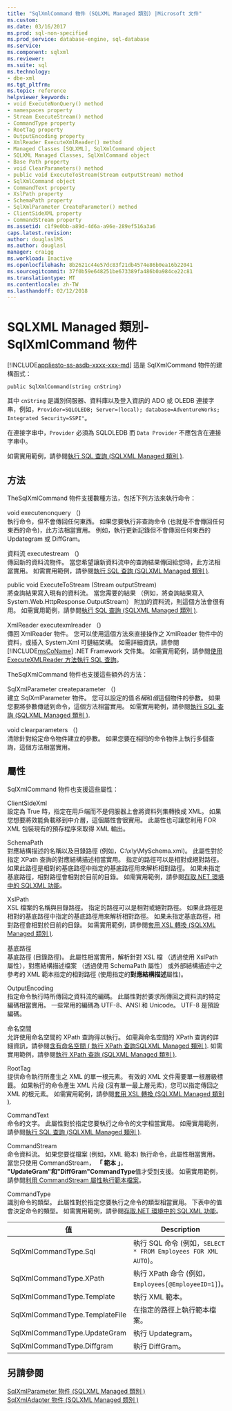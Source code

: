 ```yaml
---
title: "SqlXmlCommand 物件 (SQLXML Managed 類別) |Microsoft 文件"
ms.custom: 
ms.date: 03/16/2017
ms.prod: sql-non-specified
ms.prod_service: database-engine, sql-database
ms.service: 
ms.component: sqlxml
ms.reviewer: 
ms.suite: sql
ms.technology:
- dbe-xml
ms.tgt_pltfrm: 
ms.topic: reference
helpviewer_keywords:
- void ExecuteNonQuery() method
- namespaces property
- Stream ExecuteStream() method
- CommandType property
- RootTag property
- OutputEncoding property
- XmlReader ExecuteXmlReader() method
- Managed Classes [SQLXML], SqlXmlCommand object
- SQLXML Managed Classes, SqlXmlCommand object
- Base Path property
- void ClearParameters() method
- public void ExecuteToStream(Stream outputStream) method
- SqlXmlCommand object
- CommandText property
- XslPath property
- SchemaPath property
- SqlXmlParameter CreateParameter() method
- ClientSideXML property
- CommandStream property
ms.assetid: c1f9e0bb-a89d-4d6a-a96e-289ef516a3a6
caps.latest.revision: 
author: douglaslMS
ms.author: douglasl
manager: craigg
ms.workload: Inactive
ms.openlocfilehash: 8b2621c44e57dc83f21db4574e86b0ea16b22041
ms.sourcegitcommit: 37f0b59e648251be673389fa486b0a984ce22c81
ms.translationtype: MT
ms.contentlocale: zh-TW
ms.lasthandoff: 02/12/2018
---
```

# <a name="sqlxml-managed-classes---sqlxmlcommand-object"></a>SQLXML Managed 類別-SqlXmlCommand 物件
[!INCLUDE[appliesto-ss-asdb-xxxx-xxx-md](../../../includes/appliesto-ss-asdb-xxxx-xxx-md.md)]
這是 SqlXmlCommand 物件的建構函式：  
  
```  
public SqlXmlCommand(string cnString)  
```  
  
 其中 `cnString` 是識別伺服器、資料庫以及登入資訊的 ADO 或 OLEDB 連接字串，例如，`Provider=SQLOLEDB; Server=(local); database=AdventureWorks; Integrated Security=SSPI"`。  
  
 在連接字串中，`Provider` 必須為 SQLOLEDB 而 `Data Provider` 不應包含在連接字串中。  
  
 如需實用範例，請參閱[執行 SQL 查詢 &#40;SQLXML Managed 類別 &#41;](../../../relational-databases/sqlxml-annotated-xsd-schemas-xpath-queries/net-framework-classes/executing-sql-queries-sqlxml-managed-classes.md).  
  
## <a name="methods"></a>方法  
 TheSqlXmlCommand 物件支援數種方法，包括下列方法來執行命令：  
  
 void executenonquery （)  
 執行命令，但不會傳回任何東西。 如果您要執行非查詢命令 (也就是不會傳回任何東西的命令)，此方法相當實用。 例如，執行更新記錄但不會傳回任何東西的 Updategram 或 DiffGram。  
  
 資料流 executestream （)  
 傳回新的資料流物件。 當您希望讓新資料流中的查詢結果傳回給您時，此方法相當實用。 如需實用範例，請參閱[執行 SQL 查詢 &#40;SQLXML Managed 類別 &#41;](../../../relational-databases/sqlxml-annotated-xsd-schemas-xpath-queries/net-framework-classes/executing-sql-queries-sqlxml-managed-classes.md).  
  
 public void ExecuteToStream (Stream outputStream)  
 將查詢結果寫入現有的資料流。 當您需要的結果 （例如，將查詢結果寫入 System.Web.HttpResponse.OutputStream） 附加的資料流，則這個方法會很有用。 如需實用範例，請參閱[執行 SQL 查詢 &#40;SQLXML Managed 類別 &#41;](../../../relational-databases/sqlxml-annotated-xsd-schemas-xpath-queries/net-framework-classes/executing-sql-queries-sqlxml-managed-classes.md).  
  
 XmlReader executexmlreader （)  
 傳回 XmlReader 物件。 您可以使用這個方法來直接操作之 XmlReader 物件中的資料，或插入 System.Xml 可鏈結架構。 如需詳細資訊，請參閱 [!INCLUDE[msCoName](../../../includes/msconame-md.md)] .NET Framework 文件集。 如需實用範例，請參閱[使用 ExecuteXMLReader 方法執行 SQL 查詢](../../../relational-databases/sqlxml-annotated-xsd-schemas-xpath-queries/net-framework-classes/executing-sql-queries-by-using-the-executexmlreader-method.md)。  
  
 TheSqlXmlCommand 物件也支援這些額外的方法：  
  
 SqlXmlParameter createparameter （)  
 建立 SqlXmlParameter 物件。 您可以設定的值*名稱*和*值*這個物件的參數。 如果您要將參數傳遞到命令，這個方法相當實用。 如需實用範例，請參閱[執行 SQL 查詢 &#40;SQLXML Managed 類別 &#41;](../../../relational-databases/sqlxml-annotated-xsd-schemas-xpath-queries/net-framework-classes/executing-sql-queries-sqlxml-managed-classes.md).  
  
 void clearparameters （)  
 清除針對給定命令物件建立的參數。 如果您要在相同的命令物件上執行多個查詢，這個方法相當實用。  
  
## <a name="properties"></a>屬性  
 SqlXmlCommand 物件也支援這些屬性：  
  
 ClientSideXml  
 設定為 True 時，指定在用戶端而不是伺服器上會將資料列集轉換成 XML。 如果您想要將效能負載移到中介層，這個屬性會很實用。 此屬性也可讓您利用 FOR XML 包裝現有的預存程序來取得 XML 輸出。  
  
 SchemaPath  
 對應結構描述的名稱以及目錄路徑 (例如，C:\x\y\MySchema.xml)。 此屬性對於指定 XPath 查詢的對應結構描述相當實用。 指定的路徑可以是相對或絕對路徑。 如果此路徑是相對的基底路徑中指定的基底路徑用來解析相對路徑。 如果未指定基底路徑，相對路徑會相對於目前的目錄。 如需實用範例，請參閱[存取.NET 環境中的 SQLXML 功能](../../../relational-databases/sqlxml-annotated-xsd-schemas-xpath-queries/net-framework-classes/accessing-sqlxml-functionality-in-the-net-environment.md)。  
  
 XslPath  
 XSL 檔案的名稱與目錄路徑。 指定的路徑可以是相對或絕對路徑。 如果此路徑是相對的基底路徑中指定的基底路徑用來解析相對路徑。 如果未指定基底路徑，相對路徑會相對於目前的目錄。 如需實用範例，請參閱[套用 XSL 轉換 &#40;SQLXML Managed 類別 &#41;](../../../relational-databases/sqlxml-annotated-xsd-schemas-xpath-queries/net-framework-classes/applying-an-xsl-transformation-sqlxml-managed-classes.md).  
  
 基底路徑  
 基底路徑 (目錄路徑)。 此屬性相當實用，解析針對 XSL 檔 （透過使用 XslPath 屬性），對應結構描述檔案 （透過使用 SchemaPath 屬性） 或外部結構描述中之參考的 XML 範本指定的相對路徑 (使用指定的**對應結構描述**屬性)。  
  
 OutputEncoding  
 指定命令執行時所傳回之資料流的編碼。 此屬性對於要求所傳回之資料流的特定編碼相當實用。 一些常用的編碼為 UTF-8、ANSI 和 Unicode。 UTF-8 是預設編碼。  
  
 命名空間  
 允許使用命名空間的 XPath 查詢得以執行。 如需與命名空間的 XPath 查詢的詳細資訊，請參閱[含有命名空間 &#40; 執行 XPath 查詢SQLXML Managed 類別 &#41;](../../../relational-databases/sqlxml-annotated-xsd-schemas-xpath-queries/net-framework-classes/executing-xpath-queries-with-namespaces-sqlxml-managed-classes.md). 如需實用範例，請參閱[執行 XPath 查詢 &#40;SQLXML Managed 類別 &#41;](../../../relational-databases/sqlxml-annotated-xsd-schemas-xpath-queries/net-framework-classes/executing-xpath-queries-sqlxml-managed-classes.md).  
  
 RootTag  
 提供命令執行所產生之 XML 的單一根元素。 有效的 XML 文件需要單一根層級標籤。 如果執行的命令產生 XML 片段 (沒有單一最上層元素)，您可以指定傳回之 XML 的根元素。 如需實用範例，請參閱[套用 XSL 轉換 &#40;SQLXML Managed 類別 &#41;](../../../relational-databases/sqlxml-annotated-xsd-schemas-xpath-queries/net-framework-classes/applying-an-xsl-transformation-sqlxml-managed-classes.md).  
  
 CommandText  
 命令的文字。 此屬性對於指定您要執行之命令的文字相當實用。 如需實用範例，請參閱[執行 SQL 查詢 &#40;SQLXML Managed 類別 &#41;](../../../relational-databases/sqlxml-annotated-xsd-schemas-xpath-queries/net-framework-classes/executing-sql-queries-sqlxml-managed-classes.md).  
  
 CommandStream  
 命令資料流。 如果您要從檔案 (例如，XML 範本) 執行命令，此屬性相當實用。 當您只使用 CommandStream， **「 範本 」**， **"UpdateGram"**和**"DiffGram"CommandType**值才受到支援。 如需實用範例，請參閱[利用 CommandStream 屬性執行範本檔案](../../../relational-databases/sqlxml-annotated-xsd-schemas-xpath-queries/net-framework-classes/executing-template-files-by-using-the-commandstream-property.md)。  
  
 CommandType  
 識別命令的類型。 此屬性對於指定您要執行之命令的類型相當實用。 下表中的值會決定命令的類型。 如需實用範例，請參閱[存取.NET 環境中的 SQLXML 功能](../../../relational-databases/sqlxml-annotated-xsd-schemas-xpath-queries/net-framework-classes/accessing-sqlxml-functionality-in-the-net-environment.md)。  
  
|值|Description|  
|-----------|-----------------|  
|SqlXmlCommandType.Sql|執行 SQL 命令 (例如，`SELECT * FROM Employees FOR XML AUTO`)。|  
|SqlXmlCommandType.XPath|執行 XPath 命令 (例如，`Employees[@EmployeeID=1]`)。|  
|SqlXmlCommandType.Template|執行 XML 範本。|  
|SqlXmlCommandType.TemplateFile|在指定的路徑上執行範本檔案。|  
|SqlXmlCommandType.UpdateGram|執行 Updategram。|  
|SqlXmlCommandType.Diffgram|執行 DiffGram。|  
  
## <a name="see-also"></a>另請參閱  
 [SqlXmlParameter 物件 &#40;SQLXML Managed 類別 &#41;](../../../relational-databases/sqlxml-annotated-xsd-schemas-xpath-queries/net-framework-classes/sqlxml-managed-classes-sqlxmlparameter-object.md)   
 [SqlXmlAdapter 物件 &#40;SQLXML Managed 類別 &#41;](../../../relational-databases/sqlxml-annotated-xsd-schemas-xpath-queries/net-framework-classes/sqlxml-managed-classes-sqlxmladapter-object.md)  
  
  
